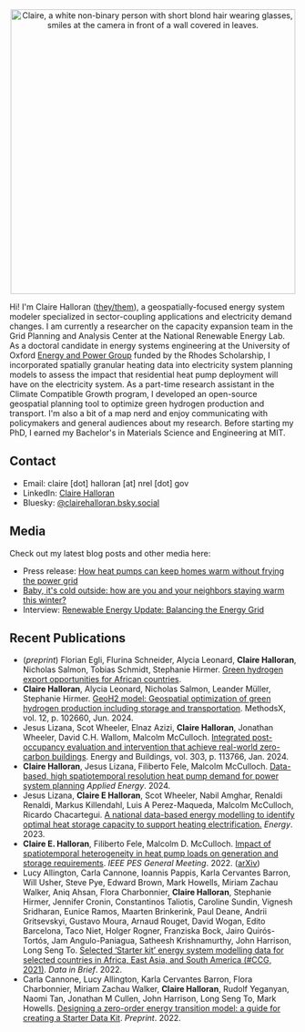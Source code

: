 <meta property="og:image" content="/assets/Claire-formal-2021.jpg" />

<center>
<img src="/assets/Claire-formal-2021.jpg" alt="Claire, a white non-binary person with short blond hair wearing glasses, smiles at the camera in front of a wall covered in leaves." width="500"/>
</center>

Hi! I'm Claire Halloran ([they/them](https://www.mypronouns.org/they-them)), a geospatially-focused energy system modeler specialized in sector-coupling applications and electricity demand changes. I am currently a researcher on the capacity expansion team in the Grid Planning and Analysis Center at the National Renewable Energy Lab. As a doctoral candidate in energy systems engineering at the University of Oxford  [Energy and Power Group](https://epg.eng.ox.ac.uk/) funded by the Rhodes Scholarship, I incorporated spatially granular heating data into electricity system planning models to assess the impact that residential heat pump deployment will have on the electricity system. As a part-time research assistant in the Climate Compatible Growth program, I developed an open-source geospatial planning tool to optimize green hydrogen production and transport. I'm also a bit of a map nerd and enjoy communicating with policymakers and general audiences about my research. Before starting my PhD, I earned my Bachelor's in Materials Science and Engineering at MIT.


## Contact
- Email: claire [dot] halloran [at] nrel [dot] gov
- LinkedIn: [Claire Halloran](http://www.linkedin.com/in/claire-halloran-energy)
- Bluesky: [@clairehalloran.bsky.social]([https://twitter.com/ClaireEHalloran](https://bsky.app/profile/clairehalloran.bsky.social))

## Media
Check out my latest blog posts and other media here:
- Press release: [How heat pumps can keep homes warm without frying the power grid](https://eng.ox.ac.uk/news/how-heat-pumps-can-keep-homes-warm-without-frying-the-power-grid/)
- [Baby, it's cold outside: how are you and your neighbors staying warm this winter?](/us-state-heating.md)
- Interview: [Renewable Energy Update: Balancing the Energy Grid](https://2ser.com/renewable-energy-update-balancing-the-energy-grid/)


## Recent Publications
-	(*preprint*) Florian Egli, Flurina Schneider, Alycia Leonard, **Claire Halloran**, Nicholas Salmon, Tobias Schmidt, Stephanie Hirmer. [Green hydrogen export opportunities for African countries](https://zenodo.org/records/10696732).
-	**Claire Halloran**, Alycia Leonard, Nicholas Salmon, Leander Müller, Stephanie Hirmer. [GeoH2 model: Geospatial optimization of green hydrogen production including storage and transportation](https://doi.org/10.1016/j.mex.2024.102660). MethodsX, vol. 12, p. 102660, Jun. 2024.
-	Jesus Lizana, Scot Wheeler, Elnaz Azizi, **Claire Halloran**, Jonathan Wheeler, David C.H. Wallom, Malcolm McCulloch. [Integrated post-occupancy evaluation and intervention that achieve real-world zero-carbon buildings](https://doi.org/10.1016/j.enbuild.2023.113766). Energy and Buildings, vol. 303, p. 113766, Jan. 2024.
- **Claire Halloran**, Jesus Lizana, Filiberto Fele, Malcolm McCulloch. [Data-based, high spatiotemporal resolution heat pump demand for power system planning](https://doi.org/10.1016/j.apenergy.2023.122331) *Applied Energy*. 2024.
- Jesus Lizana, **Claire E Halloran**, Scot Wheeler, Nabil Amghar, Renaldi Renaldi, Markus Killendahl, Luis A Perez-Maqueda, Malcolm McCulloch, Ricardo Chacartegui. [A national data-based energy modelling to identify optimal heat storage capacity to support heating electrification.](https://doi.org/10.1016/j.energy.2022.125298) *Energy*. 2023.
- **Claire E. Halloran**, Filiberto Fele, Malcolm D. McCulloch. [Impact of spatiotemporal heterogeneity in heat pump loads on generation and storage requirements](https://doi.org/10.1109/PESGM48719.2022.9916794). *IEEE PES General Meeting*. 2022. ([arXiv](https://arxiv.org/abs/2204.00353))
- Lucy Allington, Carla Cannone, Ioannis Pappis, Karla Cervantes Barron, Will Usher, Steve Pye, Edward Brown, Mark Howells, Miriam Zachau Walker, Aniq Ahsan, Flora Charbonnier, **Claire Halloran**, Stephanie Hirmer, Jennifer Cronin, Constantinos Taliotis, Caroline Sundin, Vignesh Sridharan, Eunice Ramos, Maarten Brinkerink, Paul Deane, Andrii Gritsevskyi, Gustavo Moura, Arnaud Rouget, David Wogan, Edito Barcelona, Taco Niet, Holger Rogner, Franziska Bock, Jairo Quirós-Tortós, Jam Angulo-Paniagua, Satheesh Krishnamurthy, John Harrison, Long Seng To. [Selected ‘Starter kit’ energy system modelling data for selected countries in Africa, East Asia, and South America (#CCG, 2021)](https://doi.org/10.1016/j.dib.2022.108021). *Data in Brief*. 2022.
- Carla Cannone, Lucy Allington, Karla Cervantes Barron, Flora Charbonnier, Miriam Zachau Walker, **Claire Halloran**, Rudolf Yeganyan, Naomi Tan, Jonathan M Cullen, John Harrison, Long Seng To, Mark Howells. [Designing a zero-order energy transition model: a guide for creating a Starter Data Kit](https://assets.researchsquare.com/files/rs-1403613/v2/a7e51564-c245-4258-aff9-43c9ea8e798c.pdf?c=1646775834). *Preprint*. 2022.

